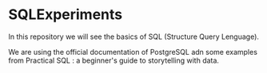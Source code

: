 # SQLExperiments
In this repository we will see the basics of SQL (Structure Query Lenguage).

We are using the official documentation of PostgreSQL adn some examples from Practical SQL : a beginner's guide to storytelling with data.
